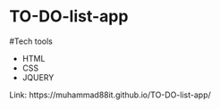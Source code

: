 # TO-DO-list-app
 #Tech tools
 <ul>
  <li>HTML</li>
  <li>CSS</li>
  <li>JQUERY</li>
 </ul>
 <p>Link: https://muhammad88it.github.io/TO-DO-list-app/</p>
